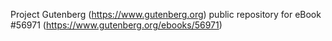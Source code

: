 Project Gutenberg (https://www.gutenberg.org) public repository for
eBook #56971 (https://www.gutenberg.org/ebooks/56971)
